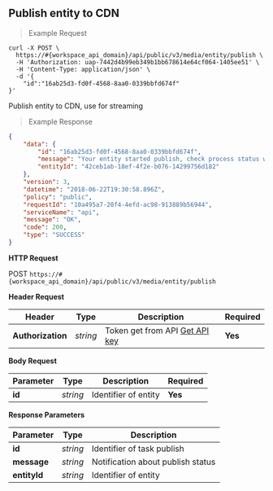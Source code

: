 ## Publish entity to CDN


> Example Request

```shell
curl -X POST \
  https://#{workspace_api_domain}/api/public/v3/media/entity/publish \
  -H 'Authorization: uap-7442d4b99eb349b1bb678614e64cf064-1405ee51' \
  -H 'Content-Type: application/json' \
  -d '{
    "id":"16ab25d3-fd0f-4568-8aa0-0339bbfd674f"
}'
```

Publish entity to CDN, use for streaming

> Example Response

```json
{
    "data": {
        "id": "16ab25d3-fd0f-4568-8aa0-0339bbfd674f",
        "message": "Your entity started publish, check process status with this entity ID",
        "entityId": "42ceb1ab-18ef-4f2e-b076-14299756d182"
    },
    "version": 3,
    "datetime": "2018-06-22T19:30:58.896Z",
    "policy": "public",
    "requestId": "10a495a7-20f4-4efd-ac98-913889b56944",
    "serviceName": "api",
    "message": "OK",
    "code": 200,
    "type": "SUCCESS"
}
```

**HTTP Request**

<span class="post-button"> POST </span>
```https://#{workspace_api_domain}/api/public/v3/media/entity/publish```

**Header Request**

| Header   | Type   | Description                              | Required |
|-------------|--------|---------------------------------------|---------|
| **Authorization** | *string* |Token get from API [Get API key](#get-api-key) | **Yes** |

**Body Request**

| Parameter | Type | Description | Required |
| ------------- | ------------- | ------------- | ------------- |
| **id** | *string* | Identifier of entity | **Yes** |


**Response Parameters**

| Parameter   | Type   | Description |
|-------------|--------|-------------------------|
| **id** | *string* | Identifier of task publish |
| **message** | *string* | Notification about publish status |
| **entityId** | *string* | Identifier of entity |
